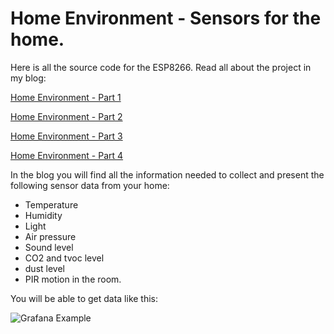 # Home Environment - Sensors for the home.
Here is all the source code for the ESP8266. Read all about the project in my blog:

[Home Environment - Part 1](https://www.cron.dk/home-environment-part-1/)

[Home Environment - Part 2](https://www.cron.dk/home-environment-part-2/)

[Home Environment - Part 3](https://www.cron.dk/home-environment-part-3/)

[Home Environment - Part 4](https://www.cron.dk/home-environment-part-4/)

In the blog you will find all the information needed to collect and present the following sensor data from your home:
* Temperature
* Humidity
* Light
* Air pressure
* Sound level 
* CO2 and tvoc level
* dust level
* PIR motion in the room.

You will be able to get data like this:

![Grafana Example](https://www.cron.dk/wp-content/uploads/2017/10/he_sensors.jpg)